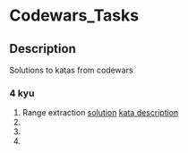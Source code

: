 # Codewars_Tasks
## Description
Solutions to katas from codewars

### 4 kyu
1. Range extraction [solution](https://github.com/dominikjaniga91/Codewars_Tasks/blob/master/src/main/java/_4kyu/range/extraction/RangeExtraction.java) [kata description](https://www.codewars.com/kata/59f08f89a5e129c543000069/train/java)
2.
3.
4.
